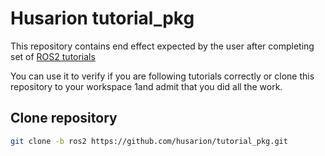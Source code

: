 # Husarion tutorial_pkg #

This repository contains end effect expected by the user after completing set of [ROS2 tutorials](https://husarion.com/tutorials/ros2-tutorials/1-ros2-introduction/)

You can use it to verify if you are following tutorials correctly or clone this repository to your workspace 1and admit that you did all the work.

## Clone repository

```bash
git clone -b ros2 https://github.com/husarion/tutorial_pkg.git
```
